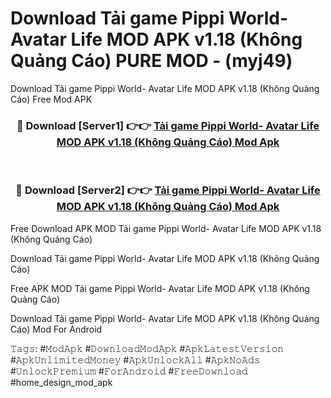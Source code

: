 # Download Tải game Pippi World- Avatar Life MOD APK v1.18 (Không Quảng Cáo) PURE MOD - (myj49)
Download Tải game Pippi World- Avatar Life MOD APK v1.18 (Không Quảng Cáo) Free Mod APK

<div align="center">
<h3>🔴 Download [Server1] 👉👉 <a href="https://apk-comot.site?title=Tải_game_Pippi_World-_Avatar_Life_MOD_APK_v1.18_(Không_Quảng_Cáo)">Tải game Pippi World- Avatar Life MOD APK v1.18 (Không Quảng Cáo) Mod Apk</a></h3><br>

<h3>🔴 Download [Server2] 👉👉 <a href="https://apk-comot.site?title=Tải_game_Pippi_World-_Avatar_Life_MOD_APK_v1.18_(Không_Quảng_Cáo)">Tải game Pippi World- Avatar Life MOD APK v1.18 (Không Quảng Cáo) Mod Apk</a></h3>
</div>


Free Download APK MOD Tải game Pippi World- Avatar Life MOD APK v1.18 (Không Quảng Cáo)

Download Tải game Pippi World- Avatar Life MOD APK v1.18 (Không Quảng Cáo) 

Free APK MOD Tải game Pippi World- Avatar Life MOD APK v1.18 (Không Quảng Cáo) 

Download Tải game Pippi World- Avatar Life MOD APK v1.18 (Không Quảng Cáo) Mod For Android

𝚃𝚊𝚐𝚜: #𝙼𝚘𝚍𝙰𝚙𝚔 #𝙳𝚘𝚠𝚗𝚕𝚘𝚊𝚍𝙼𝚘𝚍𝙰𝚙𝚔 #𝙰𝚙𝚔𝙻𝚊𝚝𝚎𝚜𝚝𝚅𝚎𝚛𝚜𝚒𝚘𝚗 #𝙰𝚙𝚔𝚄𝚗𝚕𝚒𝚖𝚒𝚝𝚎𝚍𝙼𝚘𝚗𝚎𝚢 #𝙰𝚙𝚔𝚄𝚗𝚕𝚘𝚌𝚔𝙰𝚕𝚕 #𝙰𝚙𝚔𝙽𝚘𝙰𝚍𝚜 #𝚄𝚗𝚕𝚘𝚌𝚔𝙿𝚛𝚎𝚖𝚒𝚞𝚖 #𝙵𝚘𝚛𝙰𝚗𝚍𝚛𝚘𝚒𝚍 #𝙵𝚛𝚎𝚎𝙳𝚘𝚠𝚗𝚕𝚘𝚊𝚍 #home_design_mod_apk